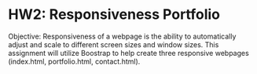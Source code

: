 # HW2: Responsiveness Portfolio

Objective: Responsiveness of a webpage is the ability to automatically adjust and scale to different screen sizes and window sizes. This assignment will utilize Boostrap to help create three responsive webpages (index.html, portfolio.html, contact.html).
